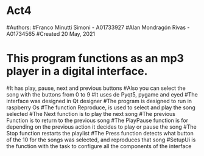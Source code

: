 # Act4


#Authors:
#Franco Minutti Simoni - A01733927
#Alan Mondragón Rivas - A01734565 
#Created 20 May, 2021


# This program functions as an mp3 player in a digital interface.
#It has play, pause, next and previous buttons
#Also you can select the song with the buttons from 0 to 9
#It uses de Pyqt5, pygame and eyed 
#The interface was designed in Qt designer
#The program is designed to run in raspberry Os
#The function Reproduce, is used to select and play the song selected
#The Next function is to play the next song
#The previous Function is to return to the previous song
#The PlayPause function is for depending on the previous action it decides to play or pause the song
#The Stop function restarts the playlist
#The Press function detects what button of the 10 for the songs was selected, and reproduces that song
#SetupUi is the function with the task to configure all the components of the interface

